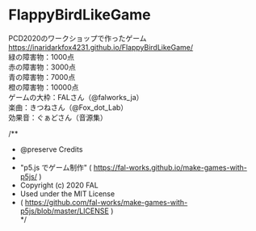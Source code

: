 # FlappyBirdLikeGame
PCD2020のワークショップで作ったゲーム  
https://inaridarkfox4231.github.io/FlappyBirdLikeGame/  
緑の障害物：1000点  
赤の障害物：3000点  
青の障害物：7000点  
橙の障害物：10000点  
ゲームの大枠：FALさん（@falworks_ja）  
楽曲：きつねさん（@Fox_dot_Lab）  
効果音：ぐぁどさん（音源集）  

/**  
 * @preserve Credits  
 *  
 * "p5.js でゲーム制作" ( https://fal-works.github.io/make-games-with-p5js/ )  
 * Copyright (c) 2020 FAL  
 * Used under the MIT License  
 * ( https://github.com/fal-works/make-games-with-p5js/blob/master/LICENSE )  
 */  
